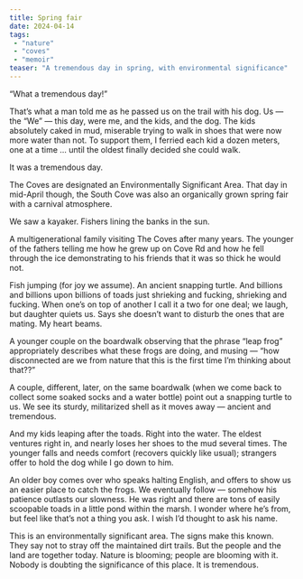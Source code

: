 ```yaml
---
title: Spring fair 
date: 2024-04-14
tags: 
 - "nature"
 - "coves"
 - "memoir"
teaser: "A tremendous day in spring, with environmental significance"
---
```


“What a tremendous day!” 

That’s what a man told me as he passed us on the trail with his dog. Us — the “We” — this day, were me, and the kids, and the dog. The kids absolutely caked in mud, miserable trying to walk in shoes that were now more water than not. To support them, I ferried each kid a dozen meters, one at a time ... until the oldest finally decided she could walk.

It was a tremendous day.

The Coves are designated an Environmentally Significant Area. That day in mid-April though, the South Cove was also an organically grown spring fair with a carnival atmosphere.

We saw a kayaker. Fishers lining the banks in the sun.

A multigenerational family visiting The Coves after many years. The younger of the fathers telling me how he grew up on Cove Rd and how he fell through the ice demonstrating to his friends that it was so thick he would not.

Fish jumping (for joy we assume). An ancient snapping turtle. And billions and billions upon billions of toads just shrieking and fucking, shrieking and fucking. When one’s on top of another I call it a two for one deal; we laugh, but daughter quiets us. Says she doesn’t want to disturb the ones that are mating. My heart beams.

A younger couple on the boardwalk observing that the phrase “leap frog” appropriately describes what these frogs are doing, and musing — “how disconnected are we from nature that this is the first time I’m thinking about that??”

A couple, different, later, on the same boardwalk (when we come back to collect some soaked socks and a water bottle) point out a snapping turtle to us. We see its sturdy, militarized shell as it moves away — ancient and tremendous.

And my kids leaping after the toads. Right into the water. The eldest ventures right in, and nearly loses her shoes to the mud several times. The younger falls and needs comfort (recovers quickly like usual); strangers offer to hold the dog while I go down to him.

An older boy comes over who speaks halting English, and offers to show us an easier place to catch the frogs. We eventually follow — somehow his patience outlasts our slowness. He was right and there are tons of easily scoopable toads in a little pond within the marsh. I wonder where he’s from, but feel like that’s not a thing you ask. I wish I’d thought to ask his name.

This is an environmentally significant area. The signs make this known. They say not to stray off the maintained dirt trails. But the people and the land are together today. Nature is blooming; people are blooming with it. Nobody is doubting the significance of this place. It is tremendous.